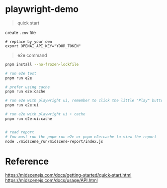 # playwright-demo

> quick start

create `.env` file

```shell
# replace by your own
export OPENAI_API_KEY="YOUR_TOKEN"
```

> e2e command


```bash
pnpm install --no-frozen-lockfile

# run e2e test
pnpm run e2e

# prefer using cache
pnpm run e2e:cache

# run e2e with playwright ui, remember to click the little "Play" button on the upper-left corner
pnpm run e2e:ui

# run e2e with playwright ui + cache
pnpm run e2e:ui:cache


# read report
# You must run the pnpm run e2e or pnpm e2e:cache to view the report
node ./midscene_run/midscene-report/index.js
```


# Reference 

https://midscenejs.com/docs/getting-started/quick-start.html
https://midscenejs.com/docs/usage/API.html
